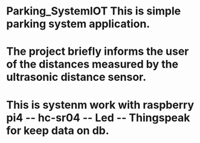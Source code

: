 # Parking_SystemIOT This is simple parking system application.
# The project briefly informs the user of the distances measured by the ultrasonic distance sensor.
# This is systenm work with raspberry pi4 -- hc-sr04 -- Led -- Thingspeak for keep data on db.

